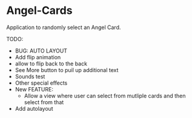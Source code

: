 # Angel-Cards
Application to randomly select an Angel Card. 

TODO: 
- BUG: AUTO LAYOUT 
- Add flip animation 
- allow to flip back to the back 
- See More button to puil up additional text
- Sounds test
- Other special effects 
- New FEATURE: 
  - Allow a view where user can select from mutliple cards and then select from that 
- Add autolayout 

